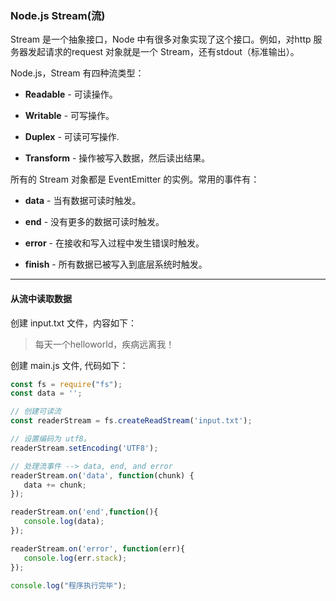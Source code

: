 ### Node.js Stream(流)
Stream 是一个抽象接口，Node 中有很多对象实现了这个接口。例如，对http 服务器发起请求的request 对象就是一个 Stream，还有stdout（标准输出）。

Node.js，Stream 有四种流类型：

- **Readable** - 可读操作。

- **Writable** - 可写操作。

- **Duplex** - 可读可写操作.

- **Transform** - 操作被写入数据，然后读出结果。

所有的 Stream 对象都是 EventEmitter 的实例。常用的事件有：

- **data** - 当有数据可读时触发。

- **end** - 没有更多的数据可读时触发。

- **error** - 在接收和写入过程中发生错误时触发。

- **finish** - 所有数据已被写入到底层系统时触发。
---
#### 从流中读取数据
创建 input.txt 文件，内容如下：

> 每天一个helloworld，疾病远离我！

创建 main.js 文件, 代码如下：
```js
const fs = require("fs");
const data = '';

// 创建可读流
const readerStream = fs.createReadStream('input.txt');

// 设置编码为 utf8。
readerStream.setEncoding('UTF8');

// 处理流事件 --> data, end, and error
readerStream.on('data', function(chunk) {
   data += chunk;
});

readerStream.on('end',function(){
   console.log(data);
});

readerStream.on('error', function(err){
   console.log(err.stack);
});

console.log("程序执行完毕");
```